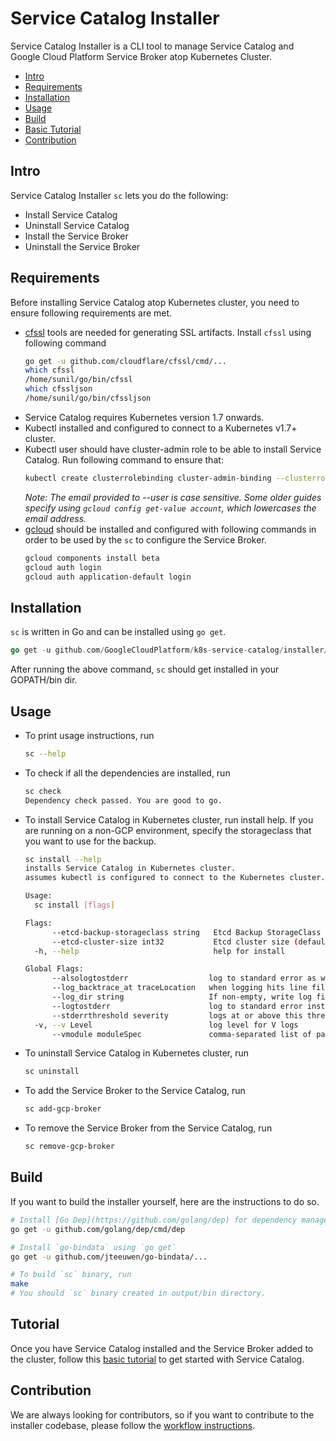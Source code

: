# Service Catalog Installer

Service Catalog Installer is a CLI tool to manage Service Catalog and Google
Cloud Platform Service Broker atop Kubernetes Cluster.

- [Intro](#intro)
- [Requirements](#requirements)
- [Installation](#installation)
- [Usage](#usage)
- [Build](#build)
- [Basic Tutorial](#tutorial)
- [Contribution](#contribution)

## Intro

Service Catalog Installer `sc` lets you do the following:

- Install Service Catalog
- Uninstall Service Catalog
- Install the Service Broker
- Uninstall the Service Broker

## Requirements

Before installing Service Catalog atop Kubernetes cluster, you need to ensure following requirements are met.

- [cfssl](https://github.com/cloudflare/cfssl) tools are needed for generating SSL artifacts. Install `cfssl` using following command
  ```bash
  go get -u github.com/cloudflare/cfssl/cmd/...
  which cfssl
  /home/sunil/go/bin/cfssl
  which cfssljson
  /home/sunil/go/bin/cfssljson
  ```
- Service Catalog requires Kubernetes version 1.7 onwards.
- Kubectl installed and configured to connect to a Kubernetes v1.7+ cluster.
- Kubectl user should have cluster-admin role to be able to install Service Catalog. Run following command to ensure that:
  ```bash
  kubectl create clusterrolebinding cluster-admin-binding --clusterrole=cluster-admin --user=<user-name>
  ```
  _Note: The email provided to --user is case sensitive. Some older guides specify using `gcloud config get-value account`, which lowercases the email address._
- [gcloud](https://cloud.google.com/sdk/) should be installed and configured with following
   commands in order to be used by the `sc` to configure the Service Broker.
  ```bash
  gcloud components install beta
  gcloud auth login
  gcloud auth application-default login
  ```

## Installation

`sc` is written in Go and can be installed using `go get`.

```Go
go get -u github.com/GoogleCloudPlatform/k8s-service-catalog/installer/cmd/sc
```

After running the above command, `sc` should get installed in your GOPATH/bin dir.

## Usage

- To print usage instructions, run
  ```bash
  sc --help
  ```
- To check if all the dependencies are installed, run
  ```bash
  sc check
  Dependency check passed. You are good to go.
  ```
- To install Service Catalog in Kubernetes cluster, run install help. If you are running on a non-GCP environment, specify the storageclass that you want to use for the backup.
  ```bash
  sc install --help
  installs Service Catalog in Kubernetes cluster.
  assumes kubectl is configured to connect to the Kubernetes cluster.

  Usage:
    sc install [flags]

  Flags:
        --etcd-backup-storageclass string   Etcd Backup StorageClass (default "standard")
        --etcd-cluster-size int32           Etcd cluster size (default 3)
    -h, --help                              help for install

  Global Flags:
        --alsologtostderr                  log to standard error as well as files
        --log_backtrace_at traceLocation   when logging hits line file:N, emit a stack trace (default :0)
        --log_dir string                   If non-empty, write log files in this directory
        --logtostderr                      log to standard error instead of files
        --stderrthreshold severity         logs at or above this threshold go to stderr (default 2)
    -v, --v Level                          log level for V logs
        --vmodule moduleSpec               comma-separated list of pattern=N settings for file-filtered logging
  ```

- To uninstall Service Catalog in Kubernetes cluster, run
  ```bash
  sc uninstall
  ```
- To add the Service Broker to the Service Catalog, run
  ```bash
  sc add-gcp-broker
  ```
- To remove the Service Broker from the Service Catalog, run
  ```bash
  sc remove-gcp-broker
  ```

## Build

If you want to build the installer yourself, here are the instructions to do so.

```bash
# Install [Go Dep](https://github.com/golang/dep) for dependency management using `go get`
go get -u github.com/golang/dep/cmd/dep

# Install `go-bindata` using `go get`
go get -u github.com/jteeuwen/go-bindata/...

# To build `sc` binary, run
make
# You should `sc` binary created in output/bin directory.
```

## Tutorial

Once you have Service Catalog installed and the Service Broker added to the cluster,
follow this [basic tutorial](/installer/service-catalog-pubsub-tutorial.md) to get started with Service Catalog.

## Contribution

We are always looking for contributors, so if you want to contribute to the installer codebase, please follow the [workflow instructions](/installer/github-workflow.md).
